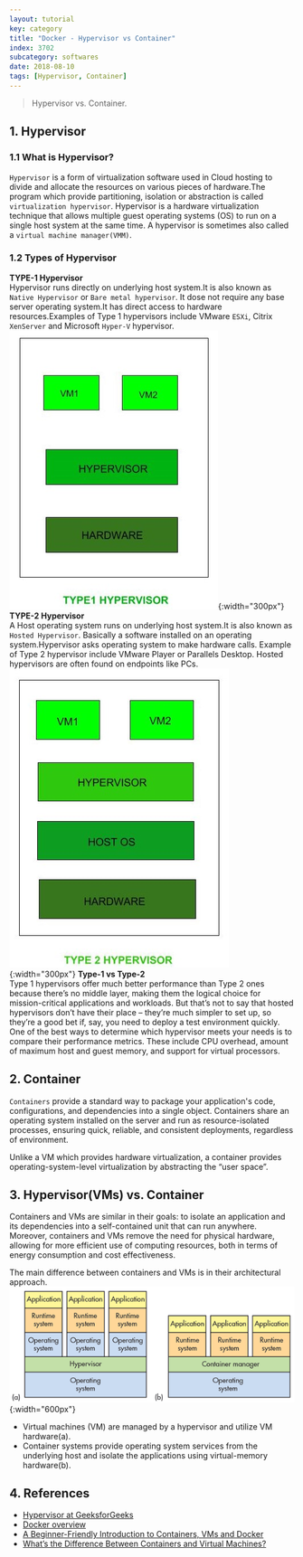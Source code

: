 ```yaml
---
layout: tutorial
key: category
title: "Docker - Hypervisor vs Container"
index: 3702
subcategory: softwares
date: 2018-08-10
tags: [Hypervisor, Container]
---
```


> Hypervisor vs. Container.

## 1. Hypervisor
### 1.1 What is Hypervisor?
`Hypervisor` is a form of virtualization software used in Cloud hosting to divide and allocate the resources on various pieces of hardware.The program which provide partitioning, isolation or abstraction is called `virtualization hypervisor`. Hypervisor is a hardware virtualization technique that allows multiple guest operating systems (OS) to run on a single host system at the same time. A hypervisor is sometimes also called a `virtual machine manager(VMM)`.
### 1.2 Types of Hypervisor
**TYPE-1 Hypervisor**  
Hypervisor runs directly on underlying host system.It is also known as `Native Hypervisor` or `Bare metal hypervisor`. It dose not require any base server operating system.It has direct access to hardware resources.Examples of Type 1 hypervisors include VMware `ESXi`, Citrix `XenServer` and Microsoft `Hyper-V` hypervisor.
![image](/assets/images/devops/3702/type1-hypervisor.jpg){:width="300px"}
**TYPE-2 Hypervisor**  
A Host operating system runs on underlying host system.It is also known as `Hosted Hypervisor`. Basically a software installed on an operating system.Hypervisor asks operating system to make hardware calls. Example of Type 2 hypervisor include VMware Player or Parallels Desktop. Hosted hypervisors are often found on endpoints like PCs.
![image](/assets/images/devops/3702/type2-hypervisor.jpg){:width="300px"}
**Type-1 vs Type-2**  
Type 1 hypervisors offer much better performance than Type 2 ones because there’s no middle layer, making them the logical choice for mission-critical applications and workloads. But that’s not to say that hosted hypervisors don’t have their place – they’re much simpler to set up, so they’re a good bet if, say, you need to deploy a test environment quickly. One of the best ways to determine which hypervisor meets your needs is to compare their performance metrics. These include CPU overhead, amount of maximum host and guest memory, and support for virtual processors.

## 2. Container
`Containers` provide a standard way to package your application's code, configurations, and dependencies into a single object. Containers share an operating system installed on the server and run as resource-isolated processes, ensuring quick, reliable, and consistent deployments, regardless of environment.

Unlike a VM which provides hardware virtualization, a container provides operating-system-level virtualization by abstracting the “user space”.

## 3. Hypervisor(VMs) vs. Container
Containers and VMs are similar in their goals: to isolate an application and its dependencies into a self-contained unit that can run anywhere. Moreover, containers and VMs remove the need for physical hardware, allowing for more efficient use of computing resources, both in terms of energy consumption and cost effectiveness.

The main difference between containers and VMs is in their architectural approach.
![image](/assets/images/devops/3702/vm-vs-container.gif){:width="600px"}
* Virtual machines (VM) are managed by a hypervisor and utilize VM hardware(a).
* Container systems provide operating system services from the underlying host and isolate the applications using virtual-memory hardware(b).

## 4. References
* [Hypervisor at GeeksforGeeks](https://www.geeksforgeeks.org/hypervisor/)
* [Docker overview](https://docs.docker.com/engine/docker-overview/)
* [A Beginner-Friendly Introduction to Containers, VMs and Docker](https://www.freecodecamp.org/news/a-beginner-friendly-introduction-to-containers-vms-and-docker-79a9e3e119b/)
* [What’s the Difference Between Containers and Virtual Machines?](https://www.electronicdesign.com/dev-tools/what-s-difference-between-containers-and-virtual-machines)
